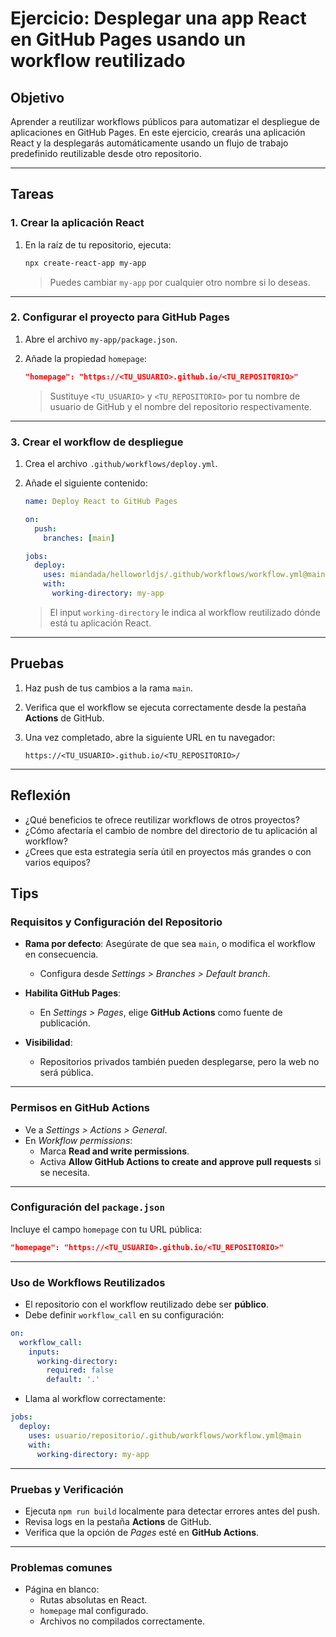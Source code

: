 # Ejercicio: Desplegar una app React en GitHub Pages usando un workflow reutilizado

## Objetivo

Aprender a reutilizar workflows públicos para automatizar el despliegue de aplicaciones en GitHub Pages. En este ejercicio, crearás una aplicación React y la desplegarás automáticamente usando un flujo de trabajo predefinido reutilizable desde otro repositorio.

---

## Tareas

### 1. Crear la aplicación React

1. En la raíz de tu repositorio, ejecuta:

   ```bash
   npx create-react-app my-app
   ```

   >  Puedes cambiar `my-app` por cualquier otro nombre si lo deseas.

---

### 2. Configurar el proyecto para GitHub Pages

1. Abre el archivo `my-app/package.json`.

2. Añade la propiedad `homepage`:

   ```json
   "homepage": "https://<TU_USUARIO>.github.io/<TU_REPOSITORIO>"
   ```

   > Sustituye `<TU_USUARIO>` y `<TU_REPOSITORIO>` por tu nombre de usuario de GitHub y el nombre del repositorio respectivamente.

---

### 3. Crear el workflow de despliegue

1. Crea el archivo `.github/workflows/deploy.yml`.

2. Añade el siguiente contenido:

   ```yaml
   name: Deploy React to GitHub Pages

   on:
     push:
       branches: [main]

   jobs:
     deploy:
       uses: miandada/helloworldjs/.github/workflows/workflow.yml@main
       with:
         working-directory: my-app
   ```

   >  El input `working-directory` le indica al workflow reutilizado dónde está tu aplicación React.

---

## Pruebas

1. Haz push de tus cambios a la rama `main`.

2. Verifica que el workflow se ejecuta correctamente desde la pestaña **Actions** de GitHub.

3. Una vez completado, abre la siguiente URL en tu navegador:

   ```
   https://<TU_USUARIO>.github.io/<TU_REPOSITORIO>/
   ```

---

## Reflexión

- ¿Qué beneficios te ofrece reutilizar workflows de otros proyectos?
- ¿Cómo afectaría el cambio de nombre del directorio de tu aplicación al workflow?
- ¿Crees que esta estrategia sería útil en proyectos más grandes o con varios equipos?


## Tips

### Requisitos y Configuración del Repositorio

- **Rama por defecto**: Asegúrate de que sea `main`, o modifica el workflow en consecuencia.
  - Configura desde _Settings > Branches > Default branch_.

- **Habilita GitHub Pages**:
  - En _Settings > Pages_, elige **GitHub Actions** como fuente de publicación.

- **Visibilidad**:
  - Repositorios privados también pueden desplegarse, pero la web no será pública.

---

### Permisos en GitHub Actions

- Ve a _Settings > Actions > General_.
- En _Workflow permissions_:
  -  Marca **Read and write permissions**.
  -  Activa **Allow GitHub Actions to create and approve pull requests** si se necesita.

---

### Configuración del `package.json`

Incluye el campo `homepage` con tu URL pública:

```json
"homepage": "https://<TU_USUARIO>.github.io/<TU_REPOSITORIO>"
```

---

### Uso de Workflows Reutilizados

- El repositorio con el workflow reutilizado debe ser **público**.
- Debe definir `workflow_call` en su configuración:

```yaml
on:
  workflow_call:
    inputs:
      working-directory:
        required: false
        default: '.'
```

- Llama al workflow correctamente:

```yaml
jobs:
  deploy:
    uses: usuario/repositorio/.github/workflows/workflow.yml@main
    with:
      working-directory: my-app
```

---

### Pruebas y Verificación

- Ejecuta `npm run build` localmente para detectar errores antes del push.
- Revisa logs en la pestaña **Actions** de GitHub.
- Verifica que la opción de _Pages_ esté en **GitHub Actions**.

---

### Problemas comunes

- Página en blanco:
  - Rutas absolutas en React.
  - `homepage` mal configurado.
  - Archivos no compilados correctamente.

